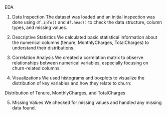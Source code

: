  EDA
1.  Data Inspection
The dataset was loaded and an initial inspection was done using `df.info()` and `df.head()` to check the data structure, column types, and missing values.

2. Descriptive Statistics
We calculated basic statistical information about the numerical columns (tenure, MonthlyCharges, TotalCharges) to understand their distributions.

3. Correlation Analysis
We created a correlation matrix to observe relationships between numerical variables, especially focusing on churn-related columns.

4. Visualizations
We used histograms and boxplots to visualize the distribution of key variables and how they relate to churn:

Distribution of Tenure, MonthlyCharges, and TotalCharges

5. Missing Values
We checked for missing values and handled any missing data found.
